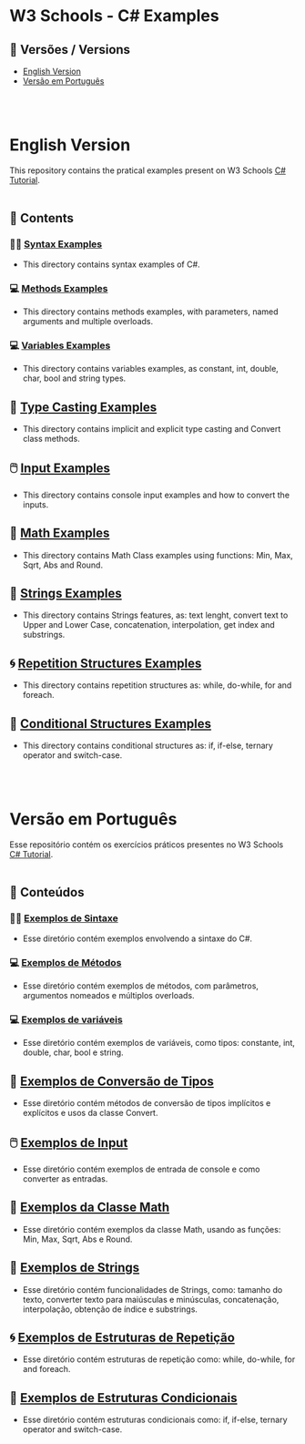 # W3 Schools - C# Examples

## 📑 Versões / Versions

- [English Version](#english-version)
- [Versão em Português](#versão-em-português)

<br></br>
# English Version

This repository contains the pratical examples present on W3 Schools [C# Tutorial](https://www.w3schools.com/cs/index.php).
<br></br>
## 📁 Contents 

### 👩‍💻 [Syntax Examples](/syntax-examples/app/Program.cs)
- This directory contains syntax examples of C#. 

### 💻 [Methods Examples](/methods-examples/app/Program.cs)
- This directory contains methods examples, with parameters, named arguments and multiple overloads. 

### 💻 [Variables Examples](/variables-examples/app/Program.cs)
- This directory contains variables examples, as constant, int, double, char, bool and string types.

## 💫 [Type Casting Examples](/type-casting-examples/app/Program.cs)
- This directory contains implicit and explicit type casting and Convert class methods.

## 🖱️ [Input Examples](/input-examples/app/Program.cs)
- This directory contains console input examples and how to convert the inputs.

## 🧮 [Math Examples](/math-class-examples/app/Program.cs)
- This directory contains Math Class examples using functions: Min, Max, Sqrt, Abs and Round.

## 🧾 [Strings Examples](/strings-examples/app/Program.cs)
- This directory contains Strings features, as: text lenght, convert text to Upper and Lower Case, concatenation, interpolation, get index and substrings.

## 🌀 [Repetition Structures Examples](/repetition-structures-examples/app/Program.cs)
- This directory contains repetition structures as: while, do-while, for and foreach.

## 🧠 [Conditional Structures Examples](/conditional-structures-examples/app/Program.cs)
- This directory contains conditional structures as: if, if-else, ternary operator and switch-case.

<br></br>
# Versão em Português

Esse repositório contém os exercícios práticos presentes no W3 Schools [C# Tutorial](https://www.w3schools.com/cs/index.php).
<br></br>
## 📁 Conteúdos 

### 👩‍💻 [Exemplos de Sintaxe](/syntax-examples/app/Program.cs)
- Esse diretório contém exemplos envolvendo a sintaxe do C#. 

### 💻 [Exemplos de Métodos](/methods-examples/app/Program.cs)
- Esse diretório contém exemplos de métodos, com parâmetros, argumentos nomeados e múltiplos overloads.

### 💻 [Exemplos de variáveis](/variables-examples/app/Program.cs)
- Esse diretório contém exemplos de variáveis, como tipos: constante, int, double, char, bool e string.

## 💫 [Exemplos de Conversão de Tipos](/type-casting-examples/app/Program.cs)
- Esse diretório contém métodos de conversão de tipos implícitos e explícitos e usos da classe Convert.

## 🖱️ [Exemplos de Input](/input-examples/app/Program.cs)
- Esse diretório contém exemplos de entrada de console e como converter as entradas.

## 🧮 [Exemplos da Classe Math](/math-class-examples/app/Program.cs)
- Esse diretório contém exemplos da classe Math, usando as funções: Min, Max, Sqrt, Abs e Round.

## 🧾 [Exemplos de Strings](/strings-examples/app/Program.cs)
- Esse diretório contém funcionalidades de Strings, como: tamanho do texto, converter texto para maiúsculas e minúsculas, concatenação, interpolação, obtenção de índice e substrings.

## 🌀 [Exemplos de Estruturas de Repetição](/repetition-structures-examples/app/Program.cs)
- Esse diretório contém estruturas de repetição como:  while, do-while, for and foreach.

## 🧠 [Exemplos de Estruturas Condicionais](/conditional-structures-examples/app/Program.cs)
- Esse diretório contém estruturas condicionais como: if, if-else, ternary operator and switch-case.